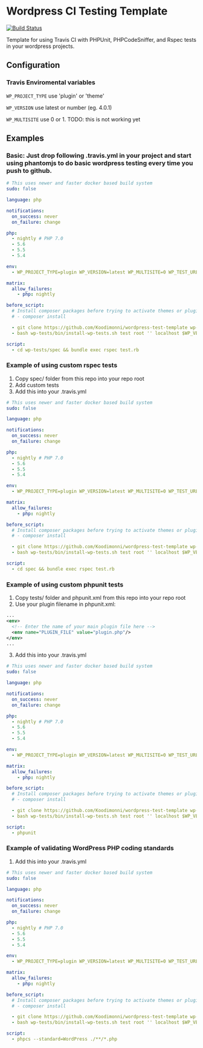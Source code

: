 # Wordpress CI Testing Template

[![Build Status](https://travis-ci.org/koconder/wordpress-test-template.svg?branch=master)](https://travis-ci.org/koconder/wordpress-test-template)

Template for using Travis CI with PHPUnit, PHPCodeSniffer, and Rspec tests in your wordpress projects.

## Configuration
### Travis Enviromental variables

```WP_PROJECT_TYPE``` use 'plugin' or 'theme'

```WP_VERSION``` use latest or number (eg. 4.0.1)

```WP_MULTISITE``` use 0 or 1. TODO: this is not working yet

## Examples
### Basic: Just drop following .travis.yml in your project and start using phantomjs to do basic wordpress testing every time you push to github.
```yaml
# This uses newer and faster docker based build system
sudo: false

language: php

notifications:
  on_success: never
  on_failure: change

php:
  - nightly # PHP 7.0
  - 5.6
  - 5.5
  - 5.4

env:
  - WP_PROJECT_TYPE=plugin WP_VERSION=latest WP_MULTISITE=0 WP_TEST_URL=http://localhost:12000 WP_TEST_USER=test WP_TEST_USER_PASS=test

matrix:
  allow_failures:
    - php: nightly

before_script:
  # Install composer packages before trying to activate themes or plugins
  # - composer install

  - git clone https://github.com/Koodimonni/wordpress-test-template wp-tests
  - bash wp-tests/bin/install-wp-tests.sh test root '' localhost $WP_VERSION

script:
  - cd wp-tests/spec && bundle exec rspec test.rb

```

### Example of using custom rspec tests
1. Copy spec/ folder from this repo into your repo root
2. Add custom tests
3. Add this into your .travis.yml

```yaml
# This uses newer and faster docker based build system
sudo: false

language: php

notifications:
  on_success: never
  on_failure: change

php:
  - nightly # PHP 7.0
  - 5.6
  - 5.5
  - 5.4

env:
  - WP_PROJECT_TYPE=plugin WP_VERSION=latest WP_MULTISITE=0 WP_TEST_URL=http://localhost:12000 WP_TEST_USER=test WP_TEST_USER_PASS=test

matrix:
  allow_failures:
    - php: nightly

before_script:
  # Install composer packages before trying to activate themes or plugins
  # - composer install

  - git clone https://github.com/Koodimonni/wordpress-test-template wp-tests
  - bash wp-tests/bin/install-wp-tests.sh test root '' localhost $WP_VERSION

script:
  - cd spec && bundle exec rspec test.rb
```

### Example of using custom phpunit tests
1. Copy tests/ folder and phpunit.xml from this repo into your repo root
2. Use your plugin filename in phpunit.xml:

```xml
...
<env>
  <!-- Enter the name of your main plugin file here -->
  <env name="PLUGIN_FILE" value="plugin.php"/>
</env>
...
```

3. Add this into your .travis.yml

```yaml
# This uses newer and faster docker based build system
sudo: false

language: php

notifications:
  on_success: never
  on_failure: change

php:
  - nightly # PHP 7.0
  - 5.6
  - 5.5
  - 5.4

env:
  - WP_PROJECT_TYPE=plugin WP_VERSION=latest WP_MULTISITE=0 WP_TEST_URL=http://localhost:12000 WP_TEST_USER=test WP_TEST_USER_PASS=test

matrix:
  allow_failures:
    - php: nightly

before_script:
  # Install composer packages before trying to activate themes or plugins
  # - composer install

  - git clone https://github.com/Koodimonni/wordpress-test-template wp-tests
  - bash wp-tests/bin/install-wp-tests.sh test root '' localhost $WP_VERSION

script:
  - phpunit
```

### Example of validating WordPress PHP coding standards 
1. Add this into your .travis.yml

```yaml
# This uses newer and faster docker based build system
sudo: false

language: php

notifications:
  on_success: never
  on_failure: change

php:
  - nightly # PHP 7.0
  - 5.6
  - 5.5
  - 5.4

env:
  - WP_PROJECT_TYPE=plugin WP_VERSION=latest WP_MULTISITE=0 WP_TEST_URL=http://localhost:12000 WP_TEST_USER=test WP_TEST_USER_PASS=test

matrix:
  allow_failures:
    - php: nightly

before_script:
  # Install composer packages before trying to activate themes or plugins
  # - composer install

  - git clone https://github.com/Koodimonni/wordpress-test-template wp-tests
  - bash wp-tests/bin/install-wp-tests.sh test root '' localhost $WP_VERSION

script:
  - phpcs --standard=WordPress ./**/*.php
```

